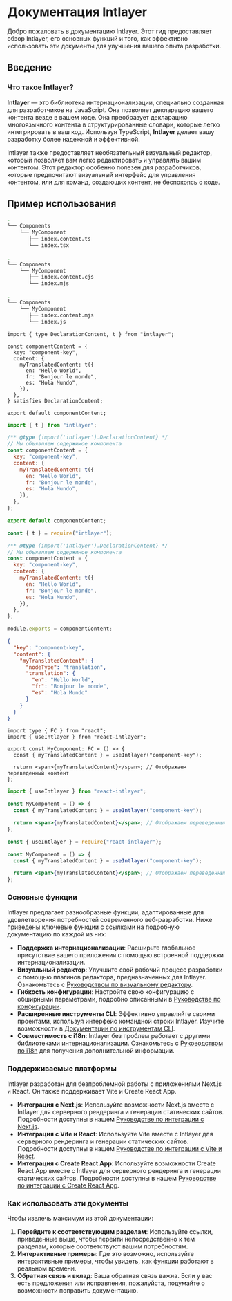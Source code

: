 # Документация Intlayer

Добро пожаловать в документацию Intlayer. Этот гид предоставляет обзор Intlayer, его основных функций и того, как эффективно использовать эти документы для улучшения вашего опыта разработки.

## Введение

### Что такое Intlayer?

**Intlayer** — это библиотека интернационализации, специально созданная для разработчиков на JavaScript. Она позволяет декларацию вашего контента везде в вашем коде. Она преобразует декларацию многоязычного контента в структурированные словари, которые легко интегрировать в ваш код. Используя TypeScript, **Intlayer** делает вашу разработку более надежной и эффективной.

Intlayer также предоставляет необязательный визуальный редактор, который позволяет вам легко редактировать и управлять вашим контентом. Этот редактор особенно полезен для разработчиков, которые предпочитают визуальный интерфейс для управления контентом, или для команд, создающих контент, не беспокоясь о коде.

## Пример использования

```bash codeFormat="typescript"
.
└── Components
    └── MyComponent
       ├── index.content.ts
       └── index.tsx
```

```bash codeFormat="commonjs"
.
└── Components
    └── MyComponent
       ├── index.content.cjs
       └── index.mjs
```

```bash codeFormat="esm"
.
└── Components
    └── MyComponent
       ├── index.content.mjs
       └── index.js
```

```tsx fileName="src/components/MyComponent/index.content.ts" contentDeclarationFormat="typescript"
import { type DeclarationContent, t } from "intlayer";

const componentContent = {
  key: "component-key",
  content: {
    myTranslatedContent: t({
      en: "Hello World",
      fr: "Bonjour le monde",
      es: "Hola Mundo",
    }),
  },
} satisfies DeclarationContent;

export default componentContent;
```

```javascript fileName="src/components/MyComponent/index.content.mjs" contentDeclarationFormat="esm"
import { t } from "intlayer";

/** @type {import('intlayer').DeclarationContent} */
// Мы объявляем содержимое компонента
const componentContent = {
  key: "component-key",
  content: {
    myTranslatedContent: t({
      en: "Hello World",
      fr: "Bonjour le monde",
      es: "Hola Mundo",
    }),
  },
};

export default componentContent;
```

```javascript fileName="src/components/MyComponent/index.content.cjs" contentDeclarationFormat="commonjs"
const { t } = require("intlayer");

/** @type {import('intlayer').DeclarationContent} */
// Мы объявляем содержимое компонента
const componentContent = {
  key: "component-key",
  content: {
    myTranslatedContent: t({
      en: "Hello World",
      fr: "Bonjour le monde",
      es: "Hola Mundo",
    }),
  },
};

module.exports = componentContent;
```

```json fileName="src/components/MyComponent/index.content.json" contentDeclarationFormat="json"
{
  "key": "component-key",
  "content": {
    "myTranslatedContent": {
      "nodeType": "translation",
      "translation": {
        "en": "Hello World",
        "fr": "Bonjour le monde",
        "es": "Hola Mundo"
      }
    }
  }
}
```

```tsx fileName="src/components/MyComponent/index.tsx" codeFormat="typescript"
import type { FC } from "react";
import { useIntlayer } from "react-intlayer";

export const MyComponent: FC = () => {
  const { myTranslatedContent } = useIntlayer("component-key");

  return <span>{myTranslatedContent}</span>; // Отображаем переведенный контент
};
```

```jsx fileName="src/components/MyComponent/index.mjx" codeFormat="esm"
import { useIntlayer } from "react-intlayer";

const MyComponent = () => {
  const { myTranslatedContent } = useIntlayer("component-key");

  return <span>{myTranslatedContent}</span>; // Отображаем переведенный контент
};
```

```jsx fileName="src/components/MyComponent/index.csx" codeFormat="commonjs"
const { useIntlayer } = require("react-intlayer");

const MyComponent = () => {
  const { myTranslatedContent } = useIntlayer("component-key");

  return <span>{myTranslatedContent}</span>; // Отображаем переведенный контент
};
```

### Основные функции

Intlayer предлагает разнообразные функции, адаптированные для удовлетворения потребностей современного веб-разработки. Ниже приведены ключевые функции с ссылками на подробную документацию по каждой из них:

- **Поддержка интернационализации**: Расширьте глобальное присутствие вашего приложения с помощью встроенной поддержки интернационализации.
- **Визуальный редактор**: Улучшите свой рабочий процесс разработки с помощью плагинов редактора, предназначенных для Intlayer. Ознакомьтесь с [Руководством по визуальному редактору](https://github.com/aymericzip/intlayer/blob/main/docs/ru/intlayer_editor.md).
- **Гибкость конфигурации**: Настройте свою конфигурацию с обширными параметрами, подробно описанными в [Руководстве по конфигурации](https://github.com/aymericzip/intlayer/blob/main/docs/ru/configuration.md).
- **Расширенные инструменты CLI**: Эффективно управляйте своими проектами, используя интерфейс командной строки Intlayer. Изучите возможности в [Документации по инструментам CLI](https://github.com/aymericzip/intlayer/blob/main/docs/ru/intlayer_cli.md).
- **Совместимость с i18n**: Intlayer без проблем работает с другими библиотеками интернационализации. Ознакомьтесь с [Руководством по i18n](https://github.com/aymericzip/intlayer/blob/main/docs/ru/intlayer_with_i18next.md) для получения дополнительной информации.

### Поддерживаемые платформы

Intlayer разработан для безпроблемной работы с приложениями Next.js и React. Он также поддерживает Vite и Create React App.

- **Интеграция с Next.js**: Используйте возможности Next.js вместе с Intlayer для серверного рендеринга и генерации статических сайтов. Подробности доступны в нашем [Руководстве по интеграции с Next.js](https://github.com/aymericzip/intlayer/blob/main/docs/ru/intlayer_with_nextjs_15.md).
- **Интеграция с Vite и React**: Используйте Vite вместе с Intlayer для серверного рендеринга и генерации статических сайтов. Подробности доступны в нашем [Руководстве по интеграции с Vite и React](https://github.com/aymericzip/intlayer/blob/main/docs/ru/intlayer_with_vite+react.md).
- **Интеграция с Create React App**: Используйте возможности Create React App вместе с Intlayer для серверного рендеринга и генерации статических сайтов. Подробности доступны в нашем [Руководстве по интеграции с Create React App](https://github.com/aymericzip/intlayer/blob/main/docs/ru/intlayer_with_create_react_app.md).

### Как использовать эти документы

Чтобы извлечь максимум из этой документации:

1. **Перейдите к соответствующим разделам**: Используйте ссылки, приведенные выше, чтобы перейти непосредственно к тем разделам, которые соответствуют вашим потребностям.
2. **Интерактивные примеры**: Где это возможно, используйте интерактивные примеры, чтобы увидеть, как функции работают в реальном времени.
3. **Обратная связь и вклад**: Ваша обратная связь важна. Если у вас есть предложения или исправления, пожалуйста, подумайте о возможности поправить документацию.
